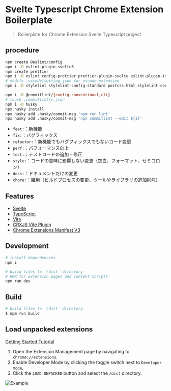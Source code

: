 # Svelte Typescript Chrome Extension Boilerplate

> Boilerplate for Chrome Extension Svelte Typescript project

## procedure

```bash
npm create @eslint/config
npm i -D eslint-plugin-svelte3
npm create prettier
npm i -D eslint config-prettier prettier-plugin-svelte eslint-plugin-import
# modify .vscode/setting.json for vscode extension
npm i -D stylelint stylelint-config-standard postcss-html stylelint-config-html stylelint-config-recess-order
```

```bash
npm i -D @commitlint/{config-conventional,cli}
# touch .commitlintrc.json
npm i -D husky
npx husky install
npx husky add .husky/commit-msg 'npm run lint'
npx husky add .husky/commit-msg 'npx commitlint --edit ${1}'
```

- `feat:`：新機能
- `fix:`：バグフィックス
- `refactor:`：新機能でもバグフィックスでもないコード変更
- `perf:`：パフォーマンス向上
- `test:`：テストコードの追加・修正
- `style:`：コードの意味に影響しない変更（空白、フォーマット、セミコロン）
- `docs:`：ドキュメントだけの変更
- `chore:`：雑用（ビルドプロセスの変更、ツールやライブラリの追加削除）

## Features

- [Svelte](https://svelte.dev/)
- [TypeScript](https://www.typescriptlang.org/)
- [Vite](https://vitejs.dev/)
- [CRXJS Vite Plugin](https://github.com/crxjs/chrome-extension-tools/blob/main/packages/vite-plugin/README.md)
- [Chrome Extensions Manifest V3](https://developer.chrome.com/docs/extensions/mv3/intro/)

## Development

```bash
# install dependencies
npm i

# build files to `/dist` directory
# HMR for extension pages and content scripts
npm run dev
```

## Build

```bash
# build files to `/dist` directory
$ npm run build
```

## Load unpacked extensions

[Getting Started Tutorial](https://developer.chrome.com/docs/extensions/mv3/getstarted/)

1. Open the Extension Management page by navigating to `chrome://extensions`.
2. Enable Developer Mode by clicking the toggle switch next to `Developer mode`.
3. Click the `LOAD UNPACKED` button and select the `/dist` directory.

![Example](https://wd.imgix.net/image/BhuKGJaIeLNPW9ehns59NfwqKxF2/vOu7iPbaapkALed96rzN.png?auto=format&w=571)
